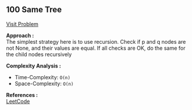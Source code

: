 ## 100 Same Tree

[Visit Problem](https://leetcode.com/problems/same-tree/description/)

**Approach :**<br>
The simplest strategy here is to use recursion. Check if p and q nodes are not None, and their values are equal. If all checks are OK, do the same for the child nodes recursively<br>

**Complexity Analysis :**<br>

-   Time-Complexity: `O(n)`
-   Space-Complexity: `O(n)`

**References :**<br>
[LeetCode](https://leetcode.com/problems/same-tree/solutions/250926/same-tree/)
